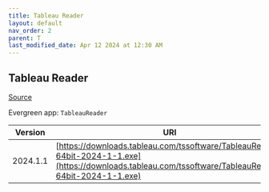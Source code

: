 ```yaml
---
title: Tableau Reader
layout: default
nav_order: 2
parent: T
last_modified_date: Apr 12 2024 at 12:30 AM
---
```


## Tableau Reader

[Source](https://www.tableau.com/)

Evergreen app: `TableauReader`

| Version  | URI                                                                                                                                                    |
| -------- | ------------------------------------------------------------------------------------------------------------------------------------------------------ |
| 2024.1.1 | [https://downloads.tableau.com/tssoftware/TableauReader-64bit-2024-1-1.exe](https://downloads.tableau.com/tssoftware/TableauReader-64bit-2024-1-1.exe) |
